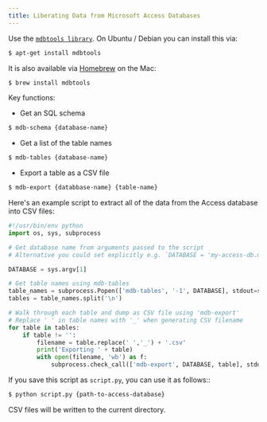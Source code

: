 ```yaml
---
title: Liberating Data from Microsoft Access Databases
---
```


Use the [`mdbtools library`](http://mdbtools.sourceforge.net/). On
Ubuntu / Debian you can install this via:

```bash
$ apt-get install mdbtools
```

It is also available via [Homebrew](http://brew.sh/) on the Mac:

```bash
$ brew install mdbtools
```

Key functions:

+ Get an SQL schema

```bash
$ mdb-schema {database-name}
```

+ Get a list of the table names

```bash
$ mdb-tables {database-name}
```

+ Export a table as a CSV file

```bash
$ mdb-export {databbase-name} {table-name}
```

Here's an example script to extract all of the data from the Access
database into CSV files:

```python
#!/usr/bin/env python
import os, sys, subprocess

# Get database name from arguments passed to the script
# Alternative you could set explicitly e.g. `DATABASE = 'my-access-db.mdb'`

DATABASE = sys.argv[1]

# Get table names using mdb-tables
table_names = subprocess.Popen(['mdb-tables', '-1', DATABASE], stdout=subprocess.PIPE).communicate()[0]
tables = table_names.split('\n')

# Walk through each table and dump as CSV file using 'mdb-export'
# Replace ' ' in table names with '_' when generating CSV filename
for table in tables:
    if table != '':
        filename = table.replace(' ','_') + '.csv'
        print('Exporting ' + table)
        with open(filename, 'wb') as f:
            subprocess.check_call(['mdb-export', DATABASE, table], stdout=f)
```

If you save this script as `script.py`, you can use it as follows::

```bash
$ python script.py {path-to-access-database}
```

CSV files will be written to the current directory.
